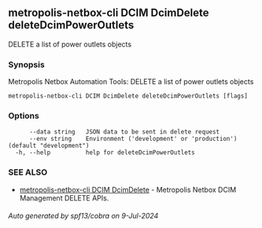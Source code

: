 ## metropolis-netbox-cli DCIM DcimDelete deleteDcimPowerOutlets

DELETE a list of power outlets objects

### Synopsis


Metropolis Netbox Automation Tools:
  DELETE a list of power outlets objects

```
metropolis-netbox-cli DCIM DcimDelete deleteDcimPowerOutlets [flags]
```

### Options

```
      --data string   JSON data to be sent in delete request
      --env string    Environment ('development' or 'production') (default "development")
  -h, --help          help for deleteDcimPowerOutlets
```

### SEE ALSO

* [metropolis-netbox-cli DCIM DcimDelete]()	 - Metropolis Netbox DCIM Management DELETE APIs.

###### Auto generated by spf13/cobra on 9-Jul-2024

